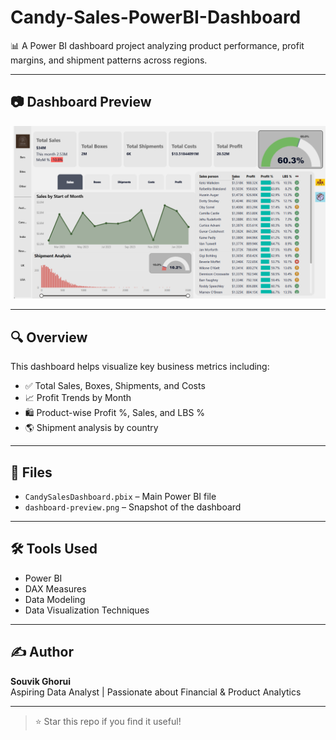 # Candy-Sales-PowerBI-Dashboard

📊 A Power BI dashboard project analyzing product performance, profit margins, and shipment patterns across regions.

---

## 📷 Dashboard Preview

![Dashboard Preview](https://github.com/Souvik2730/Candy-Sales-PowerBI-Dashboard/blob/main/screenshots/Screenshot%202025-07-19%20180349.png)

---

## 🔍 Overview

This dashboard helps visualize key business metrics including:

- ✅ Total Sales, Boxes, Shipments, and Costs
- 📈 Profit Trends by Month
- 🛍️ Product-wise Profit %, Sales, and LBS %
- 🌎 Shipment analysis by country

---

## 📂 Files

- `CandySalesDashboard.pbix` – Main Power BI file
- `dashboard-preview.png` – Snapshot of the dashboard

---

## 🛠 Tools Used

- Power BI
- DAX Measures
- Data Modeling
- Data Visualization Techniques

---

## ✍️ Author

**Souvik Ghorui**  
Aspiring Data Analyst | Passionate about Financial & Product Analytics

---

> ⭐ Star this repo if you find it useful!

